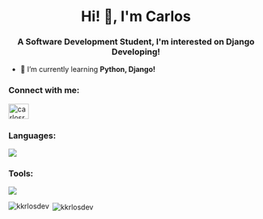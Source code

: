 <h1 align="center">Hi! 👋, I'm Carlos</h1>
<h3 align="center">A Software Development Student, I'm interested on Django Developing!</h3>

- 🌱 I’m currently learning **Python, Django!**

<h3 align="left">Connect with me:</h3>
<p align="left">
<a href="https://linkedin.com/in/carlosrodriguez1205" target="blank"><img align="center" src="https://raw.githubusercontent.com/rahuldkjain/github-profile-readme-generator/master/src/images/icons/Social/linked-in-alt.svg" alt="carlosrodriguez1205" height="30" width="40" /></a>
</p>

<h3 align="left">Languages:</h3>
<p align="left"> 
  <img src="https://skillicons.dev/icons?i=html,css,js,tailwind,py,django,flask,mysql,postgres,sqlite"/>
</p>

<h3 align="left">Tools:</h3>
<p align="left">
  <img src="https://skillicons.dev/icons?i=vscode,visualstudio,bootstrap,git,github,notion">
</p>

<p><img align="left" src="https://github-readme-stats.vercel.app/api/top-langs?username=kkrlosdev&show_icons=true&locale=en&layout=compact" alt="kkrlosdev" /></p>

<p>&nbsp;<img align="center" src="https://github-readme-stats.vercel.app/api?username=kkrlosdev&show_icons=true&locale=en" alt="kkrlosdev" /></p>

